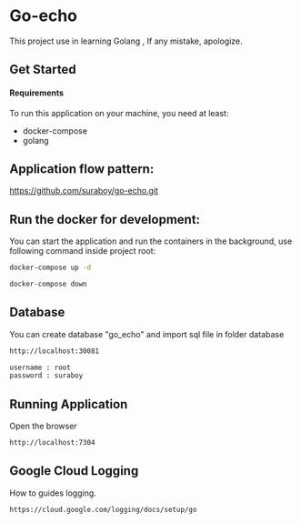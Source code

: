 # Go-echo
This project use in learning Golang , If any mistake, apologize.

Get Started
-----------

#### Requirements

To run this application on your machine, you need at least:

* docker-compose
* golang


Application flow pattern:
---------------------
https://github.com/suraboy/go-echo.git

Run the docker for development:
---------------------
You can start the application and run the containers in the background, use following command inside project root:

```bash
docker-compose up -d
```
```bash
docker-compose down
```
Database
------------------------------------
You can create database "go_echo" and import sql file in folder database
```bash
http://localhost:30081
```
```bash
username : root 
password : suraboy
```

Running Application
------------------------------------
Open the browser
```bash
http://localhost:7304
```

Google Cloud Logging
------------------------------------
How to guides logging.
```bash
https://cloud.google.com/logging/docs/setup/go
```

